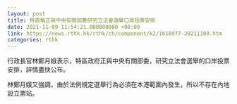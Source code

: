 ```yaml
---
layout: post
title: 特首稱正與中央有關部委研究立法會選舉口岸投票安排
date: 2021-11-09 11:54:21.000000000 +08:00
link: https://news.rthk.hk/rthk/ch/component/k2/1618977-20211109.htm
categories: rthk
---
```


行政長官林鄭月娥表示，特區政府正與中央有關部委，研究立法會選舉的口岸投票安排，詳情盡快公布。

林鄭月娥又強調，由於法例規定選舉行為必須在本港範圍內發生，所以不存在內地設立票站。
